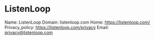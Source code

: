 
# ListenLoop

Name: ListenLoop
Domain: listenloop.com
Home: https://listenloop.com/
Privacy_policy: https://listenloop.com/privacy
Email: privacy@listenloop.com
